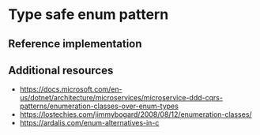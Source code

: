 # Type safe enum pattern
## Reference implementation


## Additional resources 
- https://docs.microsoft.com/en-us/dotnet/architecture/microservices/microservice-ddd-cqrs-patterns/enumeration-classes-over-enum-types
- https://lostechies.com/jimmybogard/2008/08/12/enumeration-classes/
- https://ardalis.com/enum-alternatives-in-c
